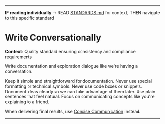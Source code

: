 
---

**IF reading individually** → READ [STANDARDS.md](../STANDARDS.md#technical-standards) for context, THEN navigate to this specific standard


# Write Conversationally

**Context**: Quality standard ensuring consistency and compliance requirements



Write documentation and exploration dialogue like we're having a conversation.

Keep it simple and straightforward for documentation. Never use special formatting or technical symbols. Never use code boxes or snippets. Document ideas clearly so we can take advantage of them later. Use plain sentences that feel natural. Focus on communicating concepts like you're explaining to a friend.

When delivering final results, use [Concise Communication](../behaviors/communicate-briefly.md) instead.

---
